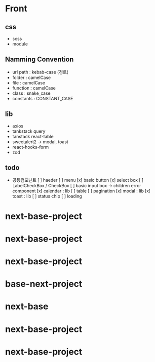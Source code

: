 # Front

## css

- scss
- module

## Namming Convention

- url path : kebab-case (경로)
- folder : camelCase
- file : camelCase
- function : camelCase
- class : snake_case
- constants : CONSTANT_CASE

## lib

- axios
- tankstack query
- tanstack react-table
- sweetalert2 -> modal, toast
- react-hooks-form
- zod

## todo

- 공통컴포넌트
  [ ] haeder
  [ ] menu
  [x] basic button
  [x] select box
  [ ] LabelCheckBox / CheckBox
  [ ] basic input box -> children error component
  [x] calendar : lib
  [ ] table
  [ ] pagination
  [x] modal : lib
  [x] toast : lib
  [ ] status chip
  [ ] loading
# next-base-project
# next-base-project
# next-base-project
# base-next-project
# next-base
# next-base-project
# next-base-project
